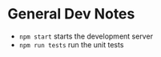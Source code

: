 # General Dev Notes

* `npm start` starts the development server
* `npm run tests` run the unit tests